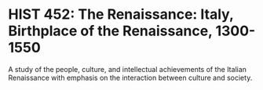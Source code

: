# HIST 452: The Renaissance: Italy, Birthplace of the Renaissance, 1300-1550

A study of the people, culture, and intellectual achievements of the Italian Renaissance with emphasis on the interaction between culture and society.